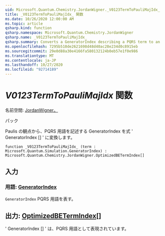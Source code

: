 ```yaml
---
uid: Microsoft.Quantum.Chemistry.JordanWigner._V0123TermToPauliMajIdx_
title: _V0123TermToPauliMajIdx_ 関数
ms.date: 10/26/2020 12:00:00 AM
ms.topic: article
qsharp.kind: function
qsharp.namespace: Microsoft.Quantum.Chemistry.JordanWigner
qsharp.name: _V0123TermToPauliMajIdx_
qsharp.summary: Converts a GeneratorIndex describing a PQRS term to an expression 'GeneratorIndex[]' in terms of Paulis
ms.openlocfilehash: 7295b510de2621698d48d40ac28e234d0c8915eb
ms.sourcegitcommit: 29e0d88a30e4166fa580132124b0eb57e1f0e986
ms.translationtype: MT
ms.contentlocale: ja-JP
ms.lasthandoff: 10/27/2020
ms.locfileid: "92714189"
---
```

# <a name="_v0123termtopaulimajidx_-function"></a>_V0123TermToPauliMajIdx_ 関数

名前空間: [JordanWigner。](xref:Microsoft.Quantum.Chemistry.JordanWigner)

パック [](https://nuget.org/packages/)


Paulis の観点から、PQRS 用語を記述する GeneratorIndex を式 ' GeneratorIndex [] ' に変換します。

```qsharp
function _V0123TermToPauliMajIdx_ (term : Microsoft.Quantum.Simulation.GeneratorIndex) : Microsoft.Quantum.Chemistry.JordanWigner.OptimizedBETermIndex[]
```


## <a name="input"></a>入力

### <a name="term--generatorindex"></a>用語: [GeneratorIndex](xref:Microsoft.Quantum.Simulation.GeneratorIndex)

`GeneratorIndex` PQRS 用語を表す。



## <a name="output--optimizedbetermindex"></a>出力: [OptimizedBETermIndex](xref:Microsoft.Quantum.Chemistry.JordanWigner.OptimizedBETermIndex)[]

' GeneratorIndex [] ' は、PQRS 用語として表現されています。